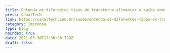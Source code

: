 ```yaml
---
title: Entenda os diferentes tipos de transtorno alimentar e saiba como combatê-los
press: CanalTech
link: https://canaltech.com.br/saude/entenda-os-diferentes-tipos-de-transtorno-alimentar-e-como-combate-los-183893/
category: Imprensa
type: blog
noindex: true
date: 2021-05-30T17:30:28.798Z
draft: false
---
```

